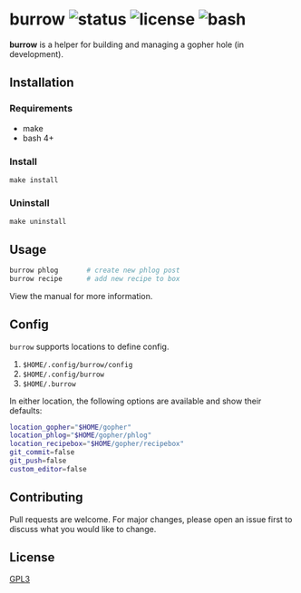 # burrow ![status](https://img.shields.io/badge/status-working-green.svg?style=flat-square) ![license](https://img.shields.io/badge/license-GPL3-blue.svg?style=flat-square) ![bash](https://img.shields.io/badge/Bash-4%2B-lightgrey.svg?style=flat-square)

**burrow** is a helper for building and managing a gopher hole (in development).

## Installation

### Requirements
* make
* bash 4+

### Install

`make install`

### Uninstall

`make uninstall`

## Usage

```bash
burrow phlog       # create new phlog post
burrow recipe      # add new recipe to box
```

View the manual for more information.

## Config

`burrow` supports locations to define config.

1) `$HOME/.config/burrow/config`
2) `$HOME/.config/burrow`
3) `$HOME/.burrow`

In either location, the following options are available and show their defaults:

```bash
location_gopher="$HOME/gopher"
location_phlog="$HOME/gopher/phlog"
location_recipebox="$HOME/gopher/recipebox"
git_commit=false
git_push=false
custom_editor=false
```

## Contributing
Pull requests are welcome. For major changes, please open an issue first to discuss what you would like to change.

## License
[GPL3](LICENSE)
